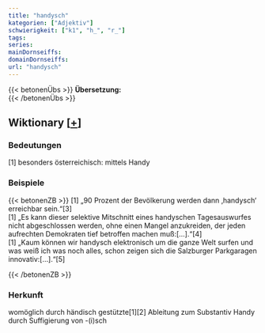 ```yaml
---
title: "handysch"
kategorien: ["Adjektiv"]
schwierigkeit: ["k1", "h_", "r_"]
tags:
series:
mainDornseiffs:
domainDornseiffs:
url: "handysch"
---
```


{{< betonenÜbs >}}
**Übersetzung:**  
{{< /betonenÜbs >}}

## Wiktionary [[+](https://de.wiktionary.org/wiki/handysch)]

### Bedeutungen
[1] besonders österreichisch: mittels Handy  

### Beispiele
{{< betonenZB >}}
[1] „90 Prozent der Bevölkerung werden dann ‚handysch‘ erreichbar sein.“[3]  
[1] „Es kann dieser selektive Mitschnitt eines handyschen Tagesauswurfes nicht abgeschlossen werden, ohne einen Mangel anzukreiden, der jeden aufrechten Demokraten tief betroffen machen muß:[…].“[4]  
[1] „Kaum können wir handysch elektronisch um die ganze Welt surfen und was weiß ich was noch alles, schon zeigen sich die Salzburger Parkgaragen innovativ:[…].“[5]  

{{< /betonenZB >}}
### Herkunft
womöglich durch händisch gestützte[1][2] Ableitung zum Substantiv Handy durch Suffigierung von -(i)sch  


